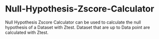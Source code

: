# Null-Hypothesis-Zscore-Calculator
Null Hypothesis Zscore Calculator can be used to calculate the null hypothesis of a Dataset with Ztest. Dataset that are up to Data point are calculated with Ztest.
